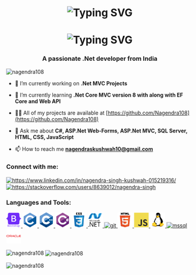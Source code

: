 <h1 align="center">
  <img src="https://readme-typing-svg.herokuapp.com?font=Fira+Code&size=26&pause=800&color=F75C7E&center=true&vCenter=true&width=700&lines=Hi+%F0%9F%91%8B%2C+I'm+Nagendra+Singh+Kushwah;Building+Scalable+Web+Apps+🚀;Lifelong+Learner+%F0%9F%93%96" alt="Typing SVG" />
</h1>
<h1 align="center">
  <img src="https://readme-typing-svg.herokuapp.com?font=Fira+Code&size=26&duration=2000&pause=1000&color=FF5733&background=808080&center=true&vCenter=true&width=700&height=60&lines=Hi+%F0%9F%91%8B%2C+I'm+Nagendra+Singh+Kushwah;Building+Scalable+Web+Apps+🚀;Lifelong+Learner+%F0%9F%93%96" alt="Typing SVG" />
</h1>


<h3 align="center">A passionate .Net developer from India</h3>

<p align="left"> <img src="https://komarev.com/ghpvc/?username=nagendra108&label=Profile%20views&color=0e75b6&style=flat" alt="nagendra108" /> </p>

- 🔭 I’m currently working on **.Net MVC Projects**

- 🌱 I’m currently learning **.Net Core MVC version 8 with along with EF Core and Web API**

- 👨‍💻 All of my projects are available at [https://github.com/Nagendra108](https://github.com/Nagendra108)

- 💬 Ask me about **C#, ASP.Net Web-Forms, ASP.Net MVC, SQL Server, HTML, CSS, JavaScript**

- 📫 How to reach me **nagendraskushwah10@gmail.com**

<h3 align="left">Connect with me:</h3>
<p align="left">
<a href="https://linkedin.com/in/https://www.linkedin.com/in/nagendra-singh-kushwah-015219316/" target="blank"><img align="center" src="https://raw.githubusercontent.com/rahuldkjain/github-profile-readme-generator/master/src/images/icons/Social/linked-in-alt.svg" alt="https://www.linkedin.com/in/nagendra-singh-kushwah-015219316/" height="30" width="40" /></a>
<a href="https://stackoverflow.com/users/https://stackoverflow.com/users/8639012/nagendra-singh" target="blank"><img align="center" src="https://raw.githubusercontent.com/rahuldkjain/github-profile-readme-generator/master/src/images/icons/Social/stack-overflow.svg" alt="https://stackoverflow.com/users/8639012/nagendra-singh" height="30" width="40" /></a>
</p>

<h3 align="left">Languages and Tools:</h3>
<p align="left"> <a href="https://getbootstrap.com" target="_blank" rel="noreferrer"> <img src="https://raw.githubusercontent.com/devicons/devicon/master/icons/bootstrap/bootstrap-plain-wordmark.svg" alt="bootstrap" width="40" height="40"/> </a> <a href="https://www.cprogramming.com/" target="_blank" rel="noreferrer"> <img src="https://raw.githubusercontent.com/devicons/devicon/master/icons/c/c-original.svg" alt="c" width="40" height="40"/> </a> <a href="https://www.w3schools.com/cpp/" target="_blank" rel="noreferrer"> <img src="https://raw.githubusercontent.com/devicons/devicon/master/icons/cplusplus/cplusplus-original.svg" alt="cplusplus" width="40" height="40"/> </a> <a href="https://www.w3schools.com/cs/" target="_blank" rel="noreferrer"> <img src="https://raw.githubusercontent.com/devicons/devicon/master/icons/csharp/csharp-original.svg" alt="csharp" width="40" height="40"/> </a> <a href="https://www.w3schools.com/css/" target="_blank" rel="noreferrer"> <img src="https://raw.githubusercontent.com/devicons/devicon/master/icons/css3/css3-original-wordmark.svg" alt="css3" width="40" height="40"/> </a> <a href="https://dotnet.microsoft.com/" target="_blank" rel="noreferrer"> <img src="https://raw.githubusercontent.com/devicons/devicon/master/icons/dot-net/dot-net-original-wordmark.svg" alt="dotnet" width="40" height="40"/> </a> <a href="https://git-scm.com/" target="_blank" rel="noreferrer"> <img src="https://www.vectorlogo.zone/logos/git-scm/git-scm-icon.svg" alt="git" width="40" height="40"/> </a> <a href="https://www.w3.org/html/" target="_blank" rel="noreferrer"> <img src="https://raw.githubusercontent.com/devicons/devicon/master/icons/html5/html5-original-wordmark.svg" alt="html5" width="40" height="40"/> </a> <a href="https://developer.mozilla.org/en-US/docs/Web/JavaScript" target="_blank" rel="noreferrer"> <img src="https://raw.githubusercontent.com/devicons/devicon/master/icons/javascript/javascript-original.svg" alt="javascript" width="40" height="40"/> </a> <a href="https://www.linux.org/" target="_blank" rel="noreferrer"> <img src="https://raw.githubusercontent.com/devicons/devicon/master/icons/linux/linux-original.svg" alt="linux" width="40" height="40"/> </a> <a href="https://www.microsoft.com/en-us/sql-server" target="_blank" rel="noreferrer"> <img src="https://www.svgrepo.com/show/303229/microsoft-sql-server-logo.svg" alt="mssql" width="40" height="40"/> </a> <a href="https://www.oracle.com/" target="_blank" rel="noreferrer"> <img src="https://raw.githubusercontent.com/devicons/devicon/master/icons/oracle/oracle-original.svg" alt="oracle" width="40" height="40"/> </a> </p>

<p><img align="left" src="https://github-readme-stats.vercel.app/api/top-langs?username=nagendra108&show_icons=true&locale=en&layout=compact" alt="nagendra108" /></p>

<p>&nbsp;<img align="center" src="https://github-readme-stats.vercel.app/api?username=nagendra108&show_icons=true&locale=en" alt="nagendra108" /></p>

<p><img align="center" src="https://github-readme-streak-stats.herokuapp.com/?user=nagendra108&" alt="nagendra108" /></p>
